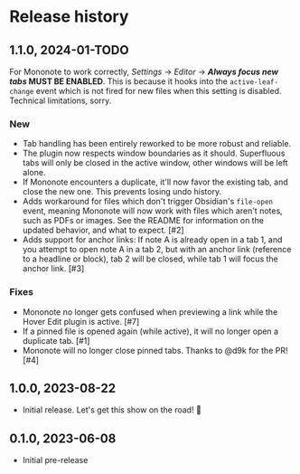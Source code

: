 # Release history

## 1.1.0, 2024-01-TODO

For Mononote to work correctly, _Settings_ → _Editor_ → **_Always focus new tabs_ MUST BE ENABLED**. This is because it hooks into the `active-leaf-change` event which is not fired for new files when this setting is disabled. Technical limitations, sorry.

### New

- Tab handling has been entirely reworked to be more robust and reliable.
- The plugin now respects window boundaries as it should. Superfluous tabs will only be closed in the active window, other windows will be left alone.
- If Mononote encounters a duplicate, it'll now favor the existing tab, and close the new one. This prevents losing undo history.
- Adds workaround for files which don't trigger Obsidian's `file-open` event, meaning Mononote will now work with files which aren't notes, such as PDFs or images. See the README for information on the updated behavior, and what to expect. [#2]
- Adds support for anchor links: If note A is already open in a tab 1, and you attempt to open note A in a tab 2, but with an anchor link (reference to a headline or block), tab 2 will be closed, while tab 1 will focus the anchor link. [#3]

### Fixes

- Mononote no longer gets confused when previewing a link while the Hover Edit plugin is active. [#7]
- If a pinned file is opened again (while active), it will no longer open a duplicate tab. [#1]
- Mononote will no longer close pinned tabs. Thanks to @d9k for the PR! [#4]


## 1.0.0, 2023-08-22

- Initial release. Let's get this show on the road! 🚀


## 0.1.0, 2023-06-08

- Initial pre-release
